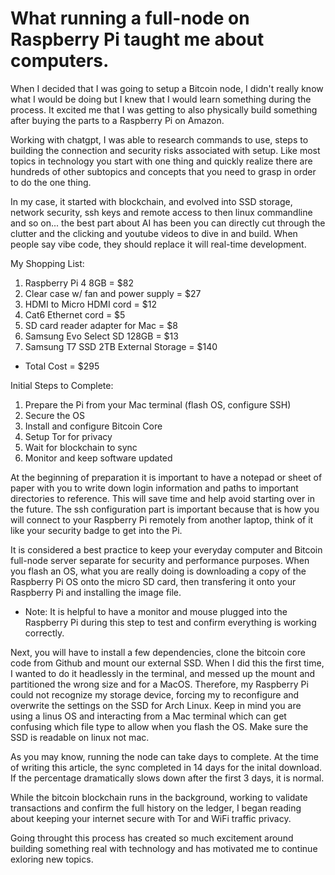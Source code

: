 # What running a full-node on Raspberry Pi taught me about computers. 

When I decided that I was going to setup a Bitcoin node, I didn't really know what I would be doing but I knew that I would learn something during the process. It excited me that I was getting to also physically build something after buying the parts to a Raspberry Pi on Amazon. 

Working with chatgpt, I was able to research commands to use, steps to building the connection and security risks associated with setup. Like most topics in technology you start with one thing and quickly realize there are hundreds of other subtopics and concepts that you need to grasp in order to do the one thing. 

In my case, it started with blockchain, and evolved into SSD storage, network security, ssh keys and remote access to then linux commandline and so on... the best part about AI has been you can directly cut through the clutter and the clicking and youtube videos to dive in and build. When people say vibe code, they should replace it will real-time development. 

My Shopping List:
1. Raspberry Pi 4 8GB = $82
2. Clear case w/ fan and power supply = $27
3. HDMI to Micro HDMI cord = $12
4. Cat6 Ethernet cord = $5
5. SD card reader adapter for Mac = $8
6. Samsung Evo Select SD 128GB = $13
7. Samsung T7 SSD 2TB External Storage = $140
- Total Cost = $295 


Initial Steps to Complete:
1. Prepare the Pi from your Mac terminal (flash OS, configure SSH)
2. Secure the OS
3. Install and configure Bitcoin Core
4. Setup Tor for privacy
5. Wait for blockchain to sync
6. Monitor and keep software updated


At the beginning of preparation it is important to have a notepad or sheet of paper with you to write down login information and paths to important directories to reference. This will save time and help avoid starting over in the future. The ssh configuration part is important because that is how you will connect to your Raspberry Pi remotely from another laptop, think of it like your security badge to get into the Pi. 

It is considered a best practice to keep your everyday computer and Bitcoin full-node server separate for security and performance purposes. When you flash an OS, what you are really doing is downloading a copy of the Raspberry Pi OS onto the micro SD card, then transfering it onto your Raspberry Pi and installing the image file. 

* Note: It is helpful to have a monitor and mouse plugged into the Raspberry Pi during this step to test and confirm everything is working correctly. 

Next, you will have to install a few dependencies, clone the bitcoin core code from Github and mount our external SSD. When I did this the first time, I wanted to do it headlessly in the terminal, and messed up the mount and partitioned the wrong size and for a MacOS. Therefore, my Raspberry Pi could not recognize my storage device, forcing my to reconfigure and overwrite the settings on the SSD for Arch Linux. Keep in mind you are using a linus OS and interacting from a Mac terminal which can get confusing which file type to allow when you flash the OS. Make sure the SSD is readable on linux not mac. 

As you may know, running the node can take days to complete. At the time of writing this article, the sync completed in 14 days for the inital download. If the percentage dramatically slows down after the first 3 days, it is normal. 

While the bitcoin blockchain runs in the background, working to validate transactions and confirm the full history on the ledger, I began reading about keeping your internet secure with Tor and WiFi traffic privacy.

Going throught this process has created so much excitement around building something real with technology and has motivated me to continue exloring new topics. 